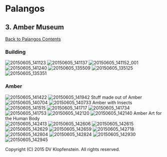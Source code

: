 # Palangos 

## 3. Amber Museum
[Back to Palangos Contents](README.md#amber)
### Building
![20150605_141123](./20150605_141123.jpg)
![20150605_141137](./20150605_141137.jpg)
![20150605_141152_001](./20150605_141152_001.jpg)
![20150605_141240](./20150605_141240.jpg)
![20150605_135509](./20150605_135509.jpg)
![20150605_135125](./20150605_135125.jpg)
![20150605_135351](./20150605_135351.jpg)
### Amber
![20150605_141422](./20150605_141422.jpg)
![20150605_141942](./20150605_141942.jpg)
Stuff made out of Amber
![20150605_140704](./20150605_140704.jpg)
![20150605_140733](./20150605_140733.jpg)
Amber with Insects     
![20150605_141515](./20150605_141515.jpg)
![20150605_141717](./20150605_141717.jpg)
![20150605_141734](./20150605_141734.jpg)
![20150605_141753](./20150605_141753.jpg)
![20150605_142120](./20150605_142120.jpg)
![20150605_142140](./20150605_142140.jpg)
Amber Art for the Human Body    
![20150605_142413](./20150605_142413.jpg)
![20150605_142606](./20150605_142606.jpg)
![20150605_142615](./20150605_142615.jpg)
![20150605_142629](./20150605_142629.jpg)
![20150605_142659](./20150605_142659.jpg)
![20150605_142718](./20150605_142718.jpg)
![20150605_142804](./20150605_142804.jpg)
![20150605_142824](./20150605_142824.jpg)
![20150605_142930](./20150605_142930.jpg)
![20150605_142945](./20150605_142945.jpg)

Copyright (C) 2015 DV Klopfenstein. All rights reserved.


